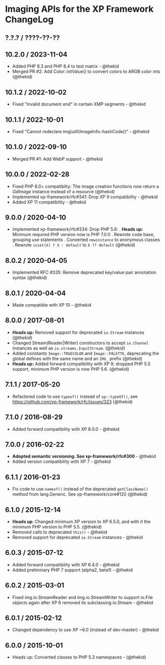 Imaging APIs for the XP Framework ChangeLog
========================================================================

## ?.?.? / ????-??-??

## 10.2.0 / 2023-11-04

* Added PHP 8.3 and PHP 8.4 to test matrix - @thekid
* Merged PR #2: Add Color::intValue() to convert colors to ARGB color ints
  (@thekid)

## 10.1.2 / 2022-10-02

* Fixed "Invalid document end" in certain XMP segments - @thekid

## 10.1.1 / 2022-10-01

* Fixed "Cannot redeclare img\util\ImageInfo::hashCode()" - @thekid

## 10.1.0 / 2022-09-10

* Merged PR #1: Add WebP support - @thekid

## 10.0.0 / 2022-02-28

* Fixed PHP 8.0+ compatiblity: The image creation functions now return
  a *GdImage* instance instead of a resource
  (@thekid)
* Implemented xp-framework/rfc#341: Drop XP 9 compatibility - @thekid
* Added XP 11 compatibility - @thekid

## 9.0.0 / 2020-04-10

* Implemented xp-framework/rfc#334: Drop PHP 5.6:
  . **Heads up:** Minimum required PHP version now is PHP 7.0.0
  . Rewrote code base, grouping use statements
  . Converted `newinstance` to anonymous classes
  . Rewrote `isset(X) ? X : default` to `X ?? default`
  (@thekid)

## 8.0.2 / 2020-04-05

* Implemented RFC #335: Remove deprecated key/value pair annotation syntax
  (@thekid)

## 8.0.1 / 2020-04-04

* Made compatible with XP 10 - @thekid

## 8.0.0 / 2017-08-01

* **Heads up:** Removed support for deprecated `io.Stream` instances
  (@thekid)
* Changed Stream(Reader|Writer) constructors to accept `io.Channel`
  instances as well as `io.streams.InputStream`.
  (@thekid)
* Added constants `Image::TRUECOLOR` and `Image::PALETTE`, deprecating
  the global defines with the same name and an `IMG_` prefix
  (@thekid)
* **Heads up:** Added forward compatibility with XP 9; dropped PHP 5.5
  support, minimum PHP version is now PHP 5.6.
  (@thekid)

## 7.1.1 / 2017-05-20

* Refactored code to use `typeof()` instead of `xp::typeOf()`, see
  https://github.com/xp-framework/rfc/issues/323
  (@thekid)

## 7.1.0 / 2016-08-29

* Added forward compatibility with XP 8.0.0 - @thekid

## 7.0.0 / 2016-02-22

* **Adopted semantic versioning. See xp-framework/rfc#300** - @thekid 
* Added version compatibility with XP 7 - @thekid

## 6.1.1 / 2016-01-23

* Fix code to use `nameof()` instead of the deprecated `getClassName()`
  method from lang.Generic. See xp-framework/core#120
  (@thekid)

## 6.1.0 / 2015-12-14

* **Heads up**: Changed minimum XP version to XP 6.5.0, and with it the
  minimum PHP version to PHP 5.5.
  (@thekid)
* Removed calls to deprecated `this()` - @thekid
* Removed support for deprecated `io.Stream` instances - @thekid

## 6.0.3 / 2015-07-12

* Added forward compatibility with XP 6.4.0 - @thekid
* Added preliminary PHP 7 support (alpha2, beta1) - @thekid

## 6.0.2 / 2015-03-01

* Fixed img.io.StreamReader and img.io.StreamWriter to support io.File
  objects again after XP 6 removed its subclassing io.Stream - @thekid

## 6.0.1 / 2015-02-12

* Changed dependency to use XP ~6.0 (instead of dev-master) - @thekid

## 6.0.0 / 2015-10-01

* Heads up: Converted classes to PHP 5.3 namespaces - (@thekid)
